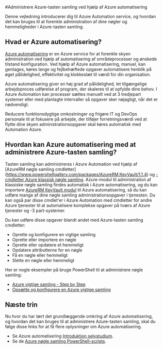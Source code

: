 <properties
    pageTitle="Administrere Azure-tasten samling ved hjælp af Azure automatisering | Microsoft Azure"
    description="Få mere at vide om, hvordan Azure Automation service kan bruges til at administrere Azure-tasten samling."
    services="Key-Vault, automation"
    documentationCenter=""
    authors="mgoedtel"
    manager="jwhit"
    editor=""/>

<tags
    ms.service="key-vault"
    ms.workload="identity"
    ms.tgt_pltfrm="na"
    ms.devlang="na"
    ms.topic="article"
    ms.date="07/29/2016"
    ms.author="magoedte;csand"/>

#<a name="managing-azure-key-vault-using-azure-automation"></a>Administrere Azure-tasten samling ved hjælp af Azure automatisering

Denne vejledning introducerer dig til Azure Automation service, og hvordan det kan bruges til at forenkle administration af dine nøgler og hemmeligheder i Azure-tasten samling.

## <a name="what-is-azure-automation"></a>Hvad er Azure automatisering?

[Azure automatisering](../automation/automation-intro.md) er en Azure service for at forenkle skyen administration ved hjælp af automatisering af områdeprocesser og ønskede tilstand konfiguration. Ved hjælp af Azure automatisering, manuel, kan gentages, køres lange og fejlbehæftede opgaver automatisere henblik på øget pålidelighed, effektivitet og klokkeslæt til værdi for din organisation.

Azure automatisering giver en høj grad af pålidelighed, let tilgængelige arbejdsproces udførelse af program, der skaleres til at opfylde dine behov. I Azure Automation kan processer sættes manuelt ved at 3 tredjepart systemer eller med planlagte intervaller så opgaver sker nøjagtigt, når det er nødvendigt.

Reducere funktionsdygtige omkostninger og frigøre IT og DevOps personale til at fokusere på arbejde, der tilføjer forretningsværdi ved at flytte dine skyen administrationsopgaver skal køres automatisk med Automation Azure.


## <a name="how-can-azure-automation-help-manage-azure-key-vault"></a>Hvordan kan Azure automatisering med at administrere Azure-tasten samling?

Tasten samling kan administreres i Azure Automation ved hjælp af [AzureRM nøgle samling cmdletter] (https://www.powershellgallery.com/packages/AzureRM.KeyVault/1.1.4) og [-cmdletter Azure klassisk nøgle samling](https://msdn.microsoft.com/library/azure/dn868052.aspx). Azure-modul til administration af klassiske nøgle samling findes automatisk i Azure automatisering, og du kan importere [AzureRM KeyVault modul](https://www.powershellgallery.com/packages/AzureRM.KeyVault/1.1.4) til Azure automatisering, så du kan udføre mange af dine nøgle samling administrationsopgaver i tjenesten. Du kan også par disse cmdlet'er i Azure Automation med cmdletter for andre Azure tjenester til at automatisere komplekse opgaver på tværs af Azure tjenester og -3 part-systemer.

Du kan udføre disse opgaver blandt andet med Azure-tasten samling cmdletter: 

- Oprette og konfigurere en vigtige samling
- Oprette eller importere en nøgle
- Oprette eller opdatere et hemmeligt
- Opdatere attributterne for en nøgle
- Få en nøgle eller hemmeligt
- Slette en nøgle eller hemmeligt

Her er nogle eksempler på bruge PowerShell til at administrere nøgle samling:  

* [Azure vigtige samling - Step by Step](https://blogs.technet.microsoft.com/kv/2015/06/02/azure-key-vault-step-by-step)
* [Opsætte og konfigurere en Azure vigtige samling](https://www.simple-talk.com/cloud/platform-as-a-service/setting-up-and-configuring-an-azure-key-vault)


## <a name="next-steps"></a>Næste trin

Nu hvor du har lært det grundlæggende omkring af Azure automatisering, og hvordan det kan bruges til at administrere Azure-tasten samling, skal du følge disse links for at få flere oplysninger om Azure automatisering.

* Se Azure automatisering [Introduktion selvstudium](../automation/automation-first-runbook-graphical.md).
* Se de [Azure nøgle samling PowerShell-scripts](https://gallery.technet.microsoft.com/scriptcenter/site/search?query=azure%20key%20vault&f%5B0%5D.Value=azure%20key%20vault&f%5B0%5D.Type=SearchText&ac=5).
